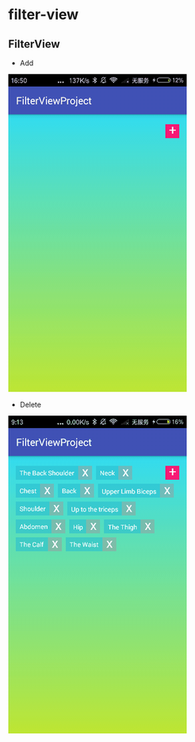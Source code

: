 filter-view
===
FilterView
---
* Add

![add](https://github.com/lijingjiu123/filter-view/blob/master/art/FilterView_1.gif)

* Delete

![delete](https://github.com/lijingjiu123/filter-view/blob/master/art/FilterView_2.gif)
